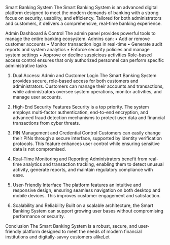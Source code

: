 Smart Banking System
The Smart Banking System is an advanced digital platform designed to meet the modern demands of banking with a strong focus on security, usability, and efficiency. Tailored for both administrators and customers, it delivers a comprehensive, real-time banking experience.

Admin Dashboard & Control
The admin panel provides powerful tools to manage the entire banking ecosystem. Admins can:
•	Add or remove customer accounts
•	Monitor transaction logs in real-time
•	Generate audit reports and system analytics
•	Enforce security policies and manage system settings
•	Approve or decline suspicious activities
Role-based access control ensures that only authorized personnel can perform specific administrative tasks

1. Dual Access: Admin and Customer Login
The Smart Banking System provides secure, role-based access for both customers and administrators. Customers can manage their accounts and transactions, while administrators oversee system operations, monitor activities, and manage user accounts.

2. High-End Security Features
Security is a top priority. The system employs multi-factor authentication, end-to-end encryption, and advanced fraud detection mechanisms to protect user data and financial transactions from cyber threats.

3. PIN Management and Credential Control
Customers can easily change their PINs through a secure interface, supported by identity verification protocols. This feature enhances user control while ensuring sensitive data is not compromised.

4. Real-Time Monitoring and Reporting
Administrators benefit from real-time analytics and transaction tracking, enabling them to detect unusual activity, generate reports, and maintain regulatory compliance with ease.

5. User-Friendly Interface
The platform features an intuitive and responsive design, ensuring seamless navigation on both desktop and mobile devices. This improves customer engagement and satisfaction.

6. Scalability and Reliability
Built on a scalable architecture, the Smart Banking System can support growing user bases without compromising performance or security.

Conclusion
The Smart Banking System is a robust, secure, and user-friendly platform designed to meet the needs of modern financial institutions and digitally-savvy customers alikeLet 


